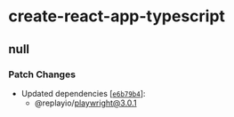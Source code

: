 # create-react-app-typescript

## null

### Patch Changes

- Updated dependencies [[`e6b79b4`](https://github.com/replayio/replay-cli/commit/e6b79b4821b894522bce0ea00f04e7d1ba6d7e3b)]:
  - @replayio/playwright@3.0.1
